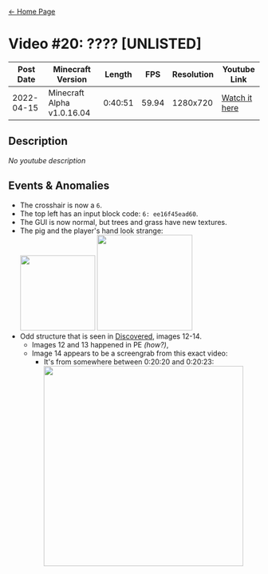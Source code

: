 [← Home Page](../README.md#2-videos)

# Video #20: ???? [UNLISTED]
| Post Date  | Minecraft Version          | Length   | FPS     | Resolution | Youtube Link      |
| ---------  | -------------------------- | -------- | ------- | ---------  | ----------------- |
| 2022-04-15 | Minecraft Alpha v1.0.16.04 | 0:40:51  | 59.94   | 1280x720   | [Watch it here](https://www.youtube.com/watch?v=KVtbq4R7Kmo) |

## Description
*No youtube description*

## Events & Anomalies
* The crosshair is now a `6`.
* The top left has an input block code: `6: ee16f45ead60`.
* The GUI is now normal, but trees and grass have new textures.
* The pig and the player's hand look strange:  
  <img src="https://lh6.googleusercontent.com/mYUziq7svoSQEikfL5UiG0e9520C9EVx3zcWCGgLtHjiZ7hwMDeQIq_GKLqP4kwExSNq6pY6m9O2BJL5MMEXTV2cfDUCFexaL6tGDD6Gct3i85eJ9l_A5ykVuKxsFbqD_N4e62TIf9TZ6LdksKm0xw" width="150">
  <img src="https://lh6.googleusercontent.com/IW05xkCyagoaTr-REmulwtQWkDNqAF6HULd40nq8iVWAYReCWx5UjaPoze8cCOUaBKE-0JcTXmYgpgBt6eir_JOgFmnMOaWpKo45lUITomBQa6WdfUya_AQnPqTRr-uUKHTiht8mV0MAFQDoNw" width="191">
* Odd structure that is seen in [Discovered](discovered.md), images 12-14.
  * Images 12 and 13 happened in PE *(how?)*,
  * Image 14 appears to be a screengrab from this exact video:
    * It's from somewhere between 0:20:20 and 0:20:23:  
      <img src="https://lh6.googleusercontent.com/LK1gUke_6VdMPgQcKV9GqtkkJN_M4Kw6oH6JII8V29r0cfXPNfEwfChl2mUAptCYnwfHLplh-fqobGQEBpzi5lfZ8YU2i2EsMXEAaQr16ui_Jrtiva0bCGlGZbTzcw2lT-3H3Dqjt39jv7zeavSR2w" width="400">
